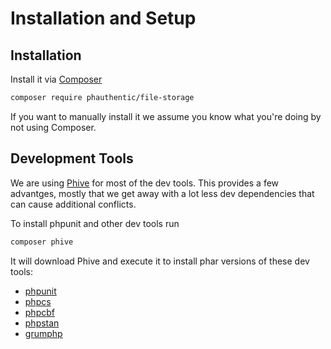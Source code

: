 # Installation and Setup

## Installation

Install it via [Composer](https://getcomposer.org/)

```sh
composer require phauthentic/file-storage
```

If you want to manually install it we assume you know what you're doing by not using Composer.

## Development Tools

We are using [Phive](https://github.com/phar-io/phive) for most of the dev tools. This provides a few advantges, mostly that we get away with a lot less dev dependencies that can cause additional conflicts.

To install phpunit and other dev tools run

```sh
composer phive
```

It will download Phive and execute it to install phar versions of these dev tools:

 * [phpunit](https://phpunit.de/)
 * [phpcs](https://github.com/squizlabs/PHP_CodeSniffer/)
 * [phpcbf](https://github.com/squizlabs/PHP_CodeSniffer/)
 * [phpstan](https://phpstan.org/)
 * [grumphp](https://github.com/phpro/grumphp)
